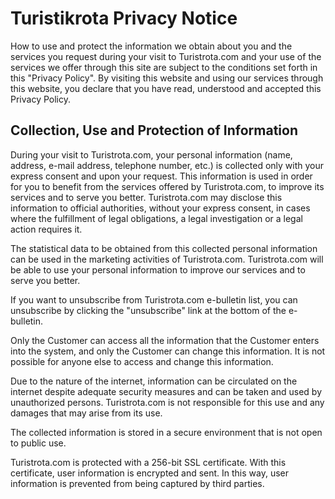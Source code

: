 # Turistikrota Privacy Notice

How to use and protect the information we obtain about you and the services you request during your visit to Turistrota.com and your use of the services we offer through this site are subject to the conditions set forth in this "Privacy Policy". By visiting this website and using our services through this website, you declare that you have read, understood and accepted this Privacy Policy.

## Collection, Use and Protection of Information

During your visit to Turistrota.com, your personal information (name, address, e-mail address, telephone number, etc.) is collected only with your express consent and upon your request. This information is used in order for you to benefit from the services offered by Turistrota.com, to improve its services and to serve you better. Turistrota.com may disclose this information to official authorities, without your express consent, in cases where the fulfillment of legal obligations, a legal investigation or a legal action requires it.

The statistical data to be obtained from this collected personal information can be used in the marketing activities of Turistrota.com. Turistrota.com will be able to use your personal information to improve our services and to serve you better.

If you want to unsubscribe from Turistrota.com e-bulletin list, you can unsubscribe by clicking the "unsubscribe" link at the bottom of the e-bulletin.

Only the Customer can access all the information that the Customer enters into the system, and only the Customer can change this information. It is not possible for anyone else to access and change this information.

Due to the nature of the internet, information can be circulated on the internet despite adequate security measures and can be taken and used by unauthorized persons. Turistrota.com is not responsible for this use and any damages that may arise from its use.

The collected information is stored in a secure environment that is not open to public use.

Turistrota.com is protected with a 256-bit SSL certificate. With this certificate, user information is encrypted and sent. In this way, user information is prevented from being captured by third parties.
